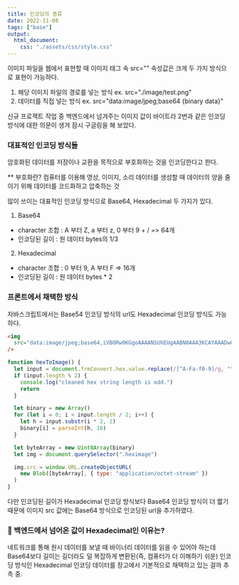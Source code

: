 ```yaml
---
title: 인코딩의 종류
date: 2022-11-08
tags: ["base"]
output:
  html_document:
    css: "./assets/css/style.css"
---
```


이미지 파일을 웹에서 표현할 때 이미지 태그 속 src="" 속성값은 크게 두 가지 방식으로 표현이 가능하다.

1. 해당 이미지 파일의 경로를 넣는 방식 ex. src="./image/test.png"
2. 데이터를 직접 넣는 방식 ex. src="data:image/jpeg;base64 {binary data}"

신규 프로젝트 작업 중 백엔드에서 넘겨주는 이미지 값이 바이트라 2번과 같은 인코딩 방식에 대한 의문이 생겨 잠시 구글링을 해 보았다.

### 대표적인 인코딩 방식들

암호화된 데이터를 저장이나 교환을 목적으로 부호화하는 것을 인코딩한다고 한다.

\*\* 부호화란? 컴퓨터를 이용해 영상, 이미지, 소리 데이터를 생성할 때 데이터의 양을 줄이기 위해 데이터를 코드화하고 압축하는 것

많이 쓰이는 대표적인 인코딩 방식으로 Base64, Hexadecimal 두 가지가 있다.

1. Base64

- character 조합 : A 부터 Z, a 부터 z, 0 부터 9 + / => 64개
- 인코딩된 길이 : 원 데이터 bytes의 1/3

2. Hexadecimal

- character 조합 : 0 부터 9, A 부터 F => 16개
- 인코딩된 길이 : 원 데이터 bytes \* 2

### 프론트에서 채택한 방식

자바스크립트에서는 Base54 인코딩 방식의 url도 Hexadecimal 인코딩 방식도 가능하다.

```html
<img
  src="data:image/jpeg;base64,iVBORw0KGgoAAAANSUhEUgAABN0AAA3KCAYAAADwGVd7AAAACXBIWXMAAA9hAAAPYQGoP6..."
/>
```

```js
function hexToImage() {
  let input = document.frmConvert.hex.value.replace(/[^A-Fa-f0-9]/g, "")
  if (input.length % 2) {
    console.log("cleaned hex string length is odd.")
    return
  }

  let binary = new Array()
  for (let i = 0; i < input.length / 2; i++) {
    let h = input.substr(i * 2, 2)
    binary[i] = parseInt(h, 16)
  }

  let byteArray = new Uint8Array(binary)
  let img = document.querySelector(".heximage")

  img.src = window.URL.createObjectURL(
    new Blob([byteArray], { type: "application/octet-stream" })
  )
}
```

다만 인코딩된 길이가 Hexadecimal 인코딩 방식보다 Base64 인코딩 방식이 더 짧기 때문에 이미지 src 값에는 Base64 방식으로 인코딩된 url을 추가하였다.

### 🤔 백엔드에서 넘어온 값이 Hexadecimal인 이유는?

네트워크를 통해 원시 데이터를 보낼 때 바이너리 데이터를 읽을 수 있어야 하는데 Base64보다 길이는 길더라도 덜 복잡하게 변환된(즉, 컴퓨터가 더 이해하기 쉬운) 인코딩 방식인 Hexadecimal 인코딩 데이터를 장고에서 기본적으로 채택하고 있는 걸까 추측 중.

